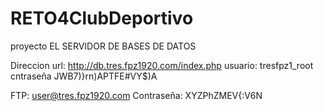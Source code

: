 # RETO4ClubDeportivo
proyecto
EL SERVIDOR DE BASES DE DATOS

Direccion url: http://db.tres.fpz1920.com/index.php
usuario: tresfpz1_root 
cntraseña JWB7)}rn)APTFE#VY$)A


FTP:
user@tres.fpz1920.com
Contraseña: XYZPhZMEV{:V6N
